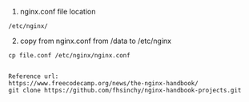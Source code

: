 1. nginx.conf file location
```
/etc/nginx/
```

2. copy from nginx.conf from /data to /etc/nginx
```
cp file.conf /etc/nginx/nginx.conf


Reference url:
https://www.freecodecamp.org/news/the-nginx-handbook/
git clone https://github.com/fhsinchy/nginx-handbook-projects.git